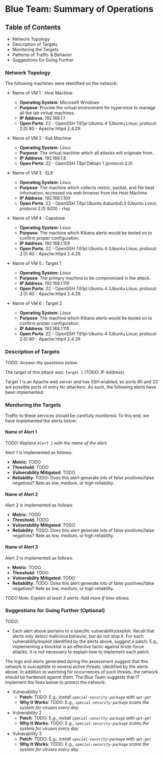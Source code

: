 # Blue Team: Summary of Operations

## Table of Contents
- Network Topology
- Description of Targets
- Monitoring the Targets
- Patterns of Traffic & Behavior
- Suggestions for Going Further

### Network Topology

The following machines were identified on the network:
- Name of VM 1 : Host Machine
  - **Operating System**: Microsoft Windows
  - **Purpose**: Provide the virtual environment for hypervisor to manage all the lab virtual machines.
  - **IP Address**: 192.168.1.1
  - **Open Ports**: 22 - OpenSSH 7.61pl Ubuntu 4 (Ubuntu Linux; protocol 2.0)
                    80 - Apache httpd 2.4.29
  
- Name of VM 2 : Kali Machine
  - **Operating System**: Linux
  - **Purpose**: The virtual machine which all attacks will originate from.
  - **IP Address**: 192.168.1.8
  -  **Open Ports**: 22 - OpenSSH 7.8pl Debian 1 (protocol 2.0)

- Name of VM 3 : ELK
  - **Operating System**: Linux
  - **Purpose**: The machine which collects metric, packet, and file beat information, accessed via web browser from the Host Machine
  - **IP Address**: 192.168.1.100
  -  **Open Ports**: 22 - OpenSSH 7.6pl Ubuntu 4ubuntu0.3 (Ubuntu Linux; protocol 2.0) 9200 - rtsp

- Name of VM 4 : Capstone
  - **Operating System**: Linux
  - **Purpose**: The machine which Kibana alerts would be tested on to confirm proper configuration.
  - **IP Address**: 192.168.1.105
  -  **Open Ports**:  22 - OpenSSH 7.61pl Ubuntu 4 (Ubuntu Linux; protocol 2.0) 80 - Apache httpd 2.4.29

- Name of VM 5 : Target 1
  - **Operating System**: Linux
  - **Purpose**: The primary machine to be compromised in the attack.
  - **IP Address**: 192.168.1.110
  -  **Open Ports**:  22 - OpenSSH 7.61pl Ubuntu 4 (Ubuntu Linux; protocol 2.0) 80 - Apache httpd 2.4.29

- Name of VM 6 : Target 2
  - **Operating System**: Linux
  - **Purpose**: The machine which Kibana alerts would be tested on to confirm proper configuration.
  - **IP Address**: 192.168.1.115
  -  **Open Ports**:  22 - OpenSSH 7.61pl Ubuntu 4 (Ubuntu Linux; protocol 2.0) 80 - Apache httpd 2.4.29

### Description of Targets
_TODO: Answer the questions below._

The target of this attack was: `Target 1` (TODO: IP Address).

Target 1 is an Apache web server and has SSH enabled, so ports 80 and 22 are possible ports of entry for attackers. As such, the following alerts have been implemented:

### Monitoring the Targets

Traffic to these services should be carefully monitored. To this end, we have implemented the alerts below:

#### Name of Alert 1
_TODO: Replace `Alert 1` with the name of the alert._

Alert 1 is implemented as follows:
  - **Metric**: TODO
  - **Threshold**: TODO
  - **Vulnerability Mitigated**: TODO
  - **Reliability**: TODO: Does this alert generate lots of false positives/false negatives? Rate as low, medium, or high reliability.

#### Name of Alert 2
Alert 2 is implemented as follows:
  - **Metric**: TODO
  - **Threshold**: TODO
  - **Vulnerability Mitigated**: TODO
  - **Reliability**: TODO: Does this alert generate lots of false positives/false negatives? Rate as low, medium, or high reliability.

#### Name of Alert 3
Alert 3 is implemented as follows:
  - **Metric**: TODO
  - **Threshold**: TODO
  - **Vulnerability Mitigated**: TODO
  - **Reliability**: TODO: Does this alert generate lots of false positives/false negatives? Rate as low, medium, or high reliability.

_TODO Note: Explain at least 3 alerts. Add more if time allows._

### Suggestions for Going Further (Optional)
_TODO_: 
- Each alert above pertains to a specific vulnerability/exploit. Recall that alerts only detect malicious behavior, but do not stop it. For each vulnerability/exploit identified by the alerts above, suggest a patch. E.g., implementing a blocklist is an effective tactic against brute-force attacks. It is not necessary to explain _how_ to implement each patch.

The logs and alerts generated during the assessment suggest that this network is susceptible to several active threats, identified by the alerts above. In addition to watching for occurrences of such threats, the network should be hardened against them. The Blue Team suggests that IT implement the fixes below to protect the network:
- Vulnerability 1
  - **Patch**: TODO: E.g., _install `special-security-package` with `apt-get`_
  - **Why It Works**: TODO: E.g., _`special-security-package` scans the system for viruses every day_
- Vulnerability 2
  - **Patch**: TODO: E.g., _install `special-security-package` with `apt-get`_
  - **Why It Works**: TODO: E.g., _`special-security-package` scans the system for viruses every day_
- Vulnerability 3
  - **Patch**: TODO: E.g., _install `special-security-package` with `apt-get`_
  - **Why It Works**: TODO: E.g., _`special-security-package` scans the system for viruses every day_
